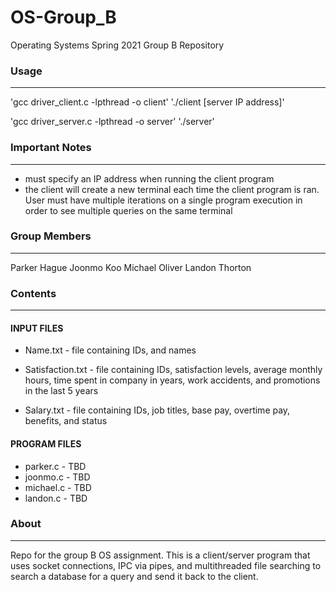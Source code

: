 # OS-Group_B
Operating Systems Spring 2021 Group B Repository

### Usage
-------------

'gcc driver_client.c -lpthread -o client'
'./client [server IP address]'

'gcc driver_server.c -lpthread -o server'
'./server'

### Important Notes
-------------
* must specify an IP address when running the client program
* the client will create a new terminal each time the client program is ran. User must have 
    multiple iterations on a single program execution in order to see multiple queries on the same terminal

### Group Members
-------------
Parker Hague
Joonmo Koo
Michael Oliver
Landon Thorton


### Contents
--------
#### INPUT FILES
* Name.txt - file containing IDs, and names

* Satisfaction.txt - file containing IDs, satisfaction levels, average monthly hours, time spent in company in years, work accidents, and promotions in the last 5 years

* Salary.txt - file containing IDs, job titles, base pay, overtime pay, benefits, and status

#### PROGRAM FILES
* parker.c - TBD
* joonmo.c - TBD
* michael.c - TBD
* landon.c - TBD

### About
-----
Repo for the group B OS assignment. This is a client/server program that uses socket connections, IPC via pipes, and multithreaded file searching to search a database for a query
and send it back to the client.